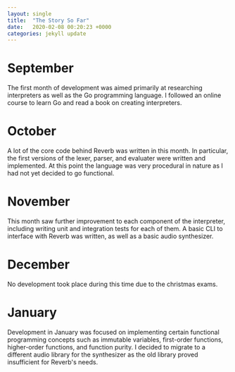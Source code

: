 ```yaml
---
layout: single
title:  "The Story So Far"
date:   2020-02-08 00:20:23 +0000
categories: jekyll update
---
```

# September
The first month of development was aimed primarily at researching interpreters as well as the Go programming language.
I followed an online course to learn Go and read a book on creating interpreters.

# October
A lot of the core code behind Reverb was written in this month. In particular, the first versions of the lexer, parser, and evaluater were written and implemented.
At this point the language was very procedural in nature as I had not yet decided to go functional.

# November
This month saw further improvement to each component of the interpreter, including writing unit and integration tests for each of them. A basic CLI to interface with Reverb was written, as well as a basic audio synthesizer.

# December
No development took place during this time due to the christmas exams.

# January
Development in January was focused on implementing certain functional programming concepts such as immutable variables, first-order functions, higher-order functions, and function purity. I decided to migrate to a different audio library for the synthesizer as the old library proved insufficient for Reverb's needs.